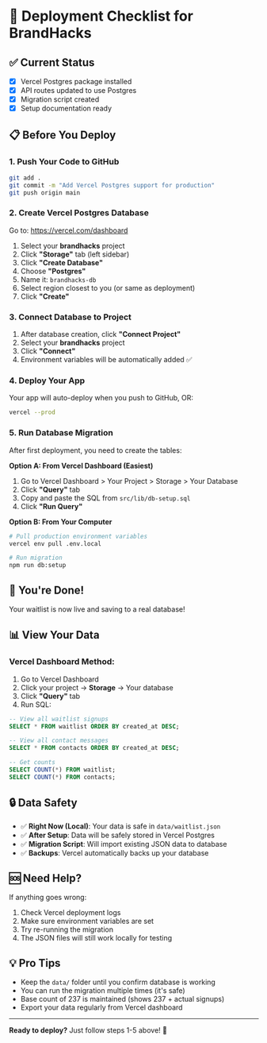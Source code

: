 # 🚀 Deployment Checklist for BrandHacks

## ✅ Current Status

- [x] Vercel Postgres package installed
- [x] API routes updated to use Postgres
- [x] Migration script created
- [x] Setup documentation ready

## 📋 Before You Deploy

### 1. Push Your Code to GitHub
```bash
git add .
git commit -m "Add Vercel Postgres support for production"
git push origin main
```

### 2. Create Vercel Postgres Database

Go to: https://vercel.com/dashboard

1. Select your **brandhacks** project
2. Click **"Storage"** tab (left sidebar)
3. Click **"Create Database"**
4. Choose **"Postgres"**
5. Name it: `brandhacks-db`
6. Select region closest to you (or same as deployment)
7. Click **"Create"**

### 3. Connect Database to Project

1. After database creation, click **"Connect Project"**
2. Select your **brandhacks** project
3. Click **"Connect"**
4. Environment variables will be automatically added ✅

### 4. Deploy Your App

Your app will auto-deploy when you push to GitHub, OR:

```bash
vercel --prod
```

### 5. Run Database Migration

After first deployment, you need to create the tables:

**Option A: From Vercel Dashboard (Easiest)**
1. Go to Vercel Dashboard > Your Project > Storage > Your Database
2. Click **"Query"** tab
3. Copy and paste the SQL from `src/lib/db-setup.sql`
4. Click **"Run Query"**

**Option B: From Your Computer**
```bash
# Pull production environment variables
vercel env pull .env.local

# Run migration
npm run db:setup
```

## 🎉 You're Done!

Your waitlist is now live and saving to a real database!

## 📊 View Your Data

### Vercel Dashboard Method:
1. Go to Vercel Dashboard
2. Click your project → **Storage** → Your database
3. Click **"Query"** tab
4. Run SQL:
```sql
-- View all waitlist signups
SELECT * FROM waitlist ORDER BY created_at DESC;

-- View all contact messages
SELECT * FROM contacts ORDER BY created_at DESC;

-- Get counts
SELECT COUNT(*) FROM waitlist;
SELECT COUNT(*) FROM contacts;
```

## 🔒 Data Safety

- ✅ **Right Now (Local)**: Your data is safe in `data/waitlist.json`
- ✅ **After Setup**: Data will be safely stored in Vercel Postgres
- ✅ **Migration Script**: Will import existing JSON data to database
- ✅ **Backups**: Vercel automatically backs up your database

## 🆘 Need Help?

If anything goes wrong:
1. Check Vercel deployment logs
2. Make sure environment variables are set
3. Try re-running the migration
4. The JSON files will still work locally for testing

## 💡 Pro Tips

- Keep the `data/` folder until you confirm database is working
- You can run the migration multiple times (it's safe)
- Base count of 237 is maintained (shows 237 + actual signups)
- Export your data regularly from Vercel dashboard

---

**Ready to deploy?** Just follow steps 1-5 above! 🚀


